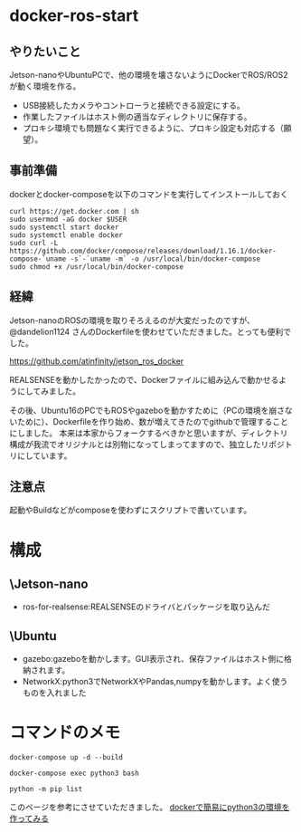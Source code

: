 # docker-ros-start

## やりたいこと
Jetson-nanoやUbuntuPCで、他の環境を壊さないようにDockerでROS/ROS2が動く環境を作る。
+ USB接続したカメラやコントローラと接続できる設定にする。
+ 作業したファイルはホスト側の適当なディレクトリに保存する。
+ プロキシ環境でも問題なく実行できるように、プロキシ設定も対応する（願望）。

## 事前準備
dockerとdocker-composeを以下のコマンドを実行してインストールしておく

```
curl https://get.docker.com | sh
sudo usermod -aG docker $USER
sudo systemctl start docker
sudo systemctl enable docker
sudo curl -L https://github.com/docker/compose/releases/download/1.16.1/docker-compose-`uname -s`-`uname -m` -o /usr/local/bin/docker-compose
sudo chmod +x /usr/local/bin/docker-compose
```

## 経緯
Jetson-nanoのROSの環境を取りそろえるのが大変だったのですが、@dandelion1124 さんのDockerfileを使わせていただきました。とっても便利でした。

https://github.com/atinfinity/jetson_ros_docker

REALSENSEを動かしたかったので、Dockerファイルに組み込んで動かせるようにしてみました。

その後、Ubuntu16のPCでもROSやgazeboを動かすために（PCの環境を崩さないために）、Dockerfileを作り始め、数が増えてきたのでgithubで管理することにしました。
本来は本家からフォークするべきかと思いますが、ディレクトリ構成が我流でオリジナルとは別物になってしまってますので、独立したリポジトリにしています。

## 注意点
起動やBuildなどがcomposeを使わずにスクリプトで書いています。

# 構成
## \Jetson-nano
+ ros-for-realsense:REALSENSEのドライバとパッケージを取り込んだ

## \Ubuntu
+ gazebo:gazeboを動かします。GUI表示され、保存ファイルはホスト側に格納されます。
+ NetworkX:python3でNetworkXやPandas,numpyを動かします。よく使うものを入れました

# コマンドのメモ

```bush:ビルド
docker-compose up -d --build
```

```bush:コンテナへ接続
docker-compose exec python3 bash
```

```bush:インストールしたライブラリの確認
python -m pip list
```

このページを参考にさせていただきました。
[dockerで簡易にpython3の環境を作ってみる](https://qiita.com/reflet/items/4b3f91661a54ec70a7dc)
